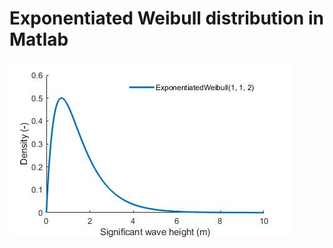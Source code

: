 # Exponentiated Weibull distribution in Matlab
![Probability density function](example_pdf_exponentiated-weibull.jpg)
